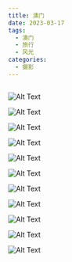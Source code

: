 ```yaml
---
title: 澳门
date: 2023-03-17
tags:
  - 澳门
  - 旅行
  - 风光
categories:
  - 摄影
---
```


<img src="https://blog-1321452376.cos.ap-shanghai.myqcloud.com/%E6%91%84%E5%BD%B1%2F%E6%BE%B3%E9%97%A8%2Fhaou-7918.jpg" alt="">

<!-- more -->

![Alt Text](https://blog-1321452376.cos.ap-shanghai.myqcloud.com/%E6%91%84%E5%BD%B1%2F%E6%BE%B3%E9%97%A8%2Fhaou-7895.jpg)

![Alt Text](https://blog-1321452376.cos.ap-shanghai.myqcloud.com/%E6%91%84%E5%BD%B1%2F%E6%BE%B3%E9%97%A8%2Fhaou-7903.jpg)

![Alt Text](https://blog-1321452376.cos.ap-shanghai.myqcloud.com/%E6%91%84%E5%BD%B1%2F%E6%BE%B3%E9%97%A8%2Fhaou-7915.jpg)

![Alt Text](https://blog-1321452376.cos.ap-shanghai.myqcloud.com/%E6%91%84%E5%BD%B1%2F%E6%BE%B3%E9%97%A8%2Fhaou-7925.jpg)

![Alt Text](https://blog-1321452376.cos.ap-shanghai.myqcloud.com/%E6%91%84%E5%BD%B1%2F%E6%BE%B3%E9%97%A8%2Fhaou-7933.jpg)

![Alt Text](https://blog-1321452376.cos.ap-shanghai.myqcloud.com/%E6%91%84%E5%BD%B1%2F%E6%BE%B3%E9%97%A8%2Fhaou-7935.jpg)

![Alt Text](https://blog-1321452376.cos.ap-shanghai.myqcloud.com/%E6%91%84%E5%BD%B1%2F%E6%BE%B3%E9%97%A8%2Fhaou-7983.jpg)

![Alt Text](https://blog-1321452376.cos.ap-shanghai.myqcloud.com/%E6%91%84%E5%BD%B1%2F%E6%BE%B3%E9%97%A8%2Fhaou-7993.jpg)

![Alt Text](https://blog-1321452376.cos.ap-shanghai.myqcloud.com/%E6%91%84%E5%BD%B1%2F%E6%BE%B3%E9%97%A8%2Fhaou-8023.jpg)

![Alt Text](https://blog-1321452376.cos.ap-shanghai.myqcloud.com/%E6%91%84%E5%BD%B1%2F%E6%BE%B3%E9%97%A8%2Fhaou-8065.jpg)

![Alt Text](https://blog-1321452376.cos.ap-shanghai.myqcloud.com/%E6%91%84%E5%BD%B1%2F%E6%BE%B3%E9%97%A8%2Fhaou-8103.jpg)
